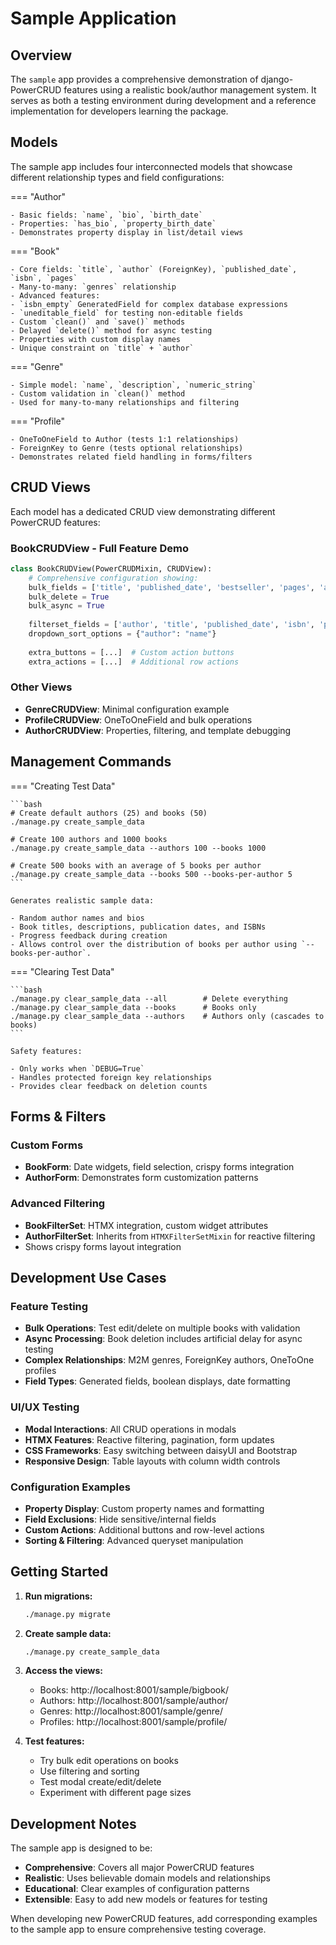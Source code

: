 # Sample Application

## Overview

The `sample` app provides a comprehensive demonstration of django-PowerCRUD features using a realistic book/author management system. It serves as both a testing environment during development and a reference implementation for developers learning the package.

## Models

The sample app includes four interconnected models that showcase different relationship types and field configurations:

=== "Author"

    - Basic fields: `name`, `bio`, `birth_date`
    - Properties: `has_bio`, `property_birth_date` 
    - Demonstrates property display in list/detail views

=== "Book"  

    - Core fields: `title`, `author` (ForeignKey), `published_date`, `isbn`, `pages`
    - Many-to-many: `genres` relationship
    - Advanced features: 
    - `isbn_empty` GeneratedField for complex database expressions
    - `uneditable_field` for testing non-editable fields
    - Custom `clean()` and `save()` methods
    - Delayed `delete()` method for async testing
    - Properties with custom display names
    - Unique constraint on `title` + `author`

=== "Genre"

    - Simple model: `name`, `description`, `numeric_string`
    - Custom validation in `clean()` method
    - Used for many-to-many relationships and filtering

=== "Profile"

    - OneToOneField to Author (tests 1:1 relationships)
    - ForeignKey to Genre (tests optional relationships)
    - Demonstrates related field handling in forms/filters

## CRUD Views

Each model has a dedicated CRUD view demonstrating different PowerCRUD features:

### BookCRUDView - Full Feature Demo

```python
class BookCRUDView(PowerCRUDMixin, CRUDView):
    # Comprehensive configuration showing:
    bulk_fields = ['title', 'published_date', 'bestseller', 'pages', 'author', 'genres']
    bulk_delete = True
    bulk_async = True
    
    filterset_fields = ['author', 'title', 'published_date', 'isbn', 'pages', 'genres']
    dropdown_sort_options = {"author": "name"}
    
    extra_buttons = [...]  # Custom action buttons
    extra_actions = [...]  # Additional row actions
```

### Other Views

- **GenreCRUDView**: Minimal configuration example
- **ProfileCRUDView**: OneToOneField and bulk operations
- **AuthorCRUDView**: Properties, filtering, and template debugging

## Management Commands

=== "Creating Test Data"

    ```bash
    # Create default authors (25) and books (50)
    ./manage.py create_sample_data

    # Create 100 authors and 1000 books
    ./manage.py create_sample_data --authors 100 --books 1000

    # Create 500 books with an average of 5 books per author
    ./manage.py create_sample_data --books 500 --books-per-author 5
    ```

    Generates realistic sample data:

    - Random author names and bios
    - Book titles, descriptions, publication dates, and ISBNs
    - Progress feedback during creation
    - Allows control over the distribution of books per author using `--books-per-author`.

=== "Clearing Test Data"

    ```bash
    ./manage.py clear_sample_data --all        # Delete everything
    ./manage.py clear_sample_data --books      # Books only
    ./manage.py clear_sample_data --authors    # Authors only (cascades to books)
    ```

    Safety features:

    - Only works when `DEBUG=True`
    - Handles protected foreign key relationships
    - Provides clear feedback on deletion counts

## Forms & Filters

### Custom Forms

- **BookForm**: Date widgets, field selection, crispy forms integration
- **AuthorForm**: Demonstrates form customization patterns

### Advanced Filtering  

- **BookFilterSet**: HTMX integration, custom widget attributes
- **AuthorFilterSet**: Inherits from `HTMXFilterSetMixin` for reactive filtering
- Shows crispy forms layout integration

## Development Use Cases

### Feature Testing

- **Bulk Operations**: Test edit/delete on multiple books with validation
- **Async Processing**: Book deletion includes artificial delay for async testing  
- **Complex Relationships**: M2M genres, ForeignKey authors, OneToOne profiles
- **Field Types**: Generated fields, boolean displays, date formatting

### UI/UX Testing

- **Modal Interactions**: All CRUD operations in modals
- **HTMX Features**: Reactive filtering, pagination, form updates
- **CSS Frameworks**: Easy switching between daisyUI and Bootstrap
- **Responsive Design**: Table layouts with column width controls

### Configuration Examples

- **Property Display**: Custom property names and formatting
- **Field Exclusions**: Hide sensitive/internal fields  
- **Custom Actions**: Additional buttons and row-level actions
- **Sorting & Filtering**: Advanced queryset manipulation

## Getting Started

1. **Run migrations:**

   ```bash
   ./manage.py migrate
   ```

2. **Create sample data:**

   ```bash
   ./manage.py create_sample_data
   ```

3. **Access the views:**

   - Books: http://localhost:8001/sample/bigbook/
   - Authors: http://localhost:8001/sample/author/
   - Genres: http://localhost:8001/sample/genre/
   - Profiles: http://localhost:8001/sample/profile/

4. **Test features:**

   - Try bulk edit operations on books
   - Use filtering and sorting
   - Test modal create/edit/delete
   - Experiment with different page sizes

## Development Notes

The sample app is designed to be:

- **Comprehensive**: Covers all major PowerCRUD features
- **Realistic**: Uses believable domain models and relationships  
- **Educational**: Clear examples of configuration patterns
- **Extensible**: Easy to add new models or features for testing

When developing new PowerCRUD features, add corresponding examples to the sample app to ensure comprehensive testing coverage.